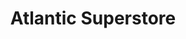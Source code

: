 ---
title: "Atlantic Superstore"
url: /halifax/atlantic-superstore-chain-lake-drive/
shop: Supermarkt
---